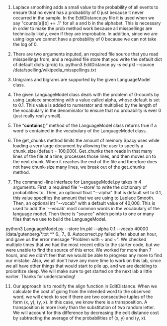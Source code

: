 1. Laplace smoothing adds a small value to the probability of all events to ensure that no event has a probability of 0 just because it never occurred in the sample. In the EditDistance.py file it is used when we say "counts[a][b] += .1" for all a and b in the alphabet. This is necessary in order to make the prob method work because all misspellings are technically likely, even if they are improbable. In addition, since we are using logs we cannot have a probability of 0 because we can not take the log of 0.

2. There are two arguments inputed, an required file source that you read misspellings from, and a required file store that you write the default dict of default dicts (prob) to.
      python3 EditDistance.py -s ed.pkl --source /data/spelling/wikipedia_misspellings.txt

3. Unigrams and bigrams are supported by the given LanguageModel class.

4. The given LanguageModel class deals with the problem of 0-counts by using Laplace smoothing with a value called alpha, whose default is set to 0.1. This value is added to numerator and multiplied by the length of the vocabulary in the denominator to ensure that no probability is ever 0 (just really really small).

5. The “__contains__()” method of the LanguageModel class returns true if a word is contained in the vocabulary of the LanguageModel class.

6. The get_chunks method limits the amount of memory Spacy uses while loading a very large document by allowing the user to specify a chunk_size (default = 100,000). Get_chunks then reads in that many lines of the file at a time, processes those lines, and then moves on to the next chunk. When it reaches the end of the file and therefore does not have chunk-size many lines, we break out of the get_chunks method.

7. The command -line interface for LanguageModel.py takes in 4 arguments. First, a required file '--store' to write the dictionary of probabilities to. Then, an optional float "--alpha" that is default set to 0.1, this value specifies the amount that we are using to Laplace Smooth. Then, an optional int "--vocab" with a default value of 40,000. This is used to add the '--vocab' most common words in the vocabulary of the language model. Then there is "source" which points to one or many files that we use to build the LanguageModel.

python3 LanguageModel.py --store lm.pkl --alpha 0.1 --vocab 40000 /data/gutenberg/*.txt
**
6., 7., 8. Autocorrect.py failed after about an hour, and gave us the error message "Problem with ~ and ~". We checked multiple times that we had the most recent edits to the starter code, but we were unable to find the source of this error. We worked for more than 7 hours, and we didn't feel that we would be able to progress any more to find our mistake. Also, we all don't have any more time to work on this lab, since we all have other things that would start to pile up, and we are deciding to proioritize sleep. We will make sure to get started on the next lab a little earlier. Thanks for understanding!

11. Our approach is to modify the align function in EditDistance. When we calculate the cost of going from the intended word to the observed word, we will check to see if there are two consecutive tuples of the form (x, y), (y, x). In this case, we know there is a transposition. A transposition is more likely than the substitution of two random letter. We will account for this difference by decreasing the edit distance cost by subtracting the average of the probabilities of (x, y) and (y, x).
